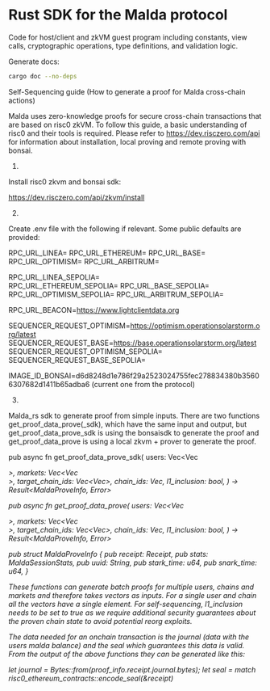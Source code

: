 # Rust SDK for the Malda protocol

Code for host/client and zkVM guest program including constants,
view calls, cryptographic operations, type definitions, and validation logic.

Generate docs:

```bash
cargo doc --no-deps
```


Self-Sequencing guide (How to generate a proof for Malda cross-chain actions)

Malda uses zero-knowledge proofs for secure cross-chain transactions that are based on risc0 zkVM. To follow this guide, a basic understanding of risc0 and their tools is required. Please refer to https://dev.risczero.com/api for information about installation, local proving and remote proving with bonsai.

1)
Install risc0 zkvm and bonsai sdk:

https://dev.risczero.com/api/zkvm/install

2)
Create .env file with the following if relevant. Some public defaults are provided:

RPC_URL_LINEA=
RPC_URL_ETHEREUM=
RPC_URL_BASE=
RPC_URL_OPTIMISM=
RPC_URL_ARBITRUM=


RPC_URL_LINEA_SEPOLIA=  
RPC_URL_ETHEREUM_SEPOLIA=
RPC_URL_BASE_SEPOLIA=
RPC_URL_OPTIMISM_SEPOLIA=
RPC_URL_ARBITRUM_SEPOLIA=

RPC_URL_BEACON=https://www.lightclientdata.org

SEQUENCER_REQUEST_OPTIMISM=https://optimism.operationsolarstorm.org/latest
SEQUENCER_REQUEST_BASE=https://base.operationsolarstorm.org/latest
SEQUENCER_REQUEST_OPTIMISM_SEPOLIA=
SEQUENCER_REQUEST_BASE_SEPOLIA=

IMAGE_ID_BONSAI=d6d8248d1e786f29a2523024755fec278834380b35606307682d1411b65adba6 (current one from the protocol)

3)
Malda_rs sdk to generate proof from simple inputs. There are two functions get_proof_data_prove(_sdk), which have the same input and output, but get_proof_data_prove_sdk is using the bonsaisdk to generate the proof and get_proof_data_prove is using a local zkvm + prover to generate the proof. 

pub async fn get_proof_data_prove_sdk(
    users: Vec<Vec<Address>>,
    markets: Vec<Vec<Address>>,
    target_chain_ids: Vec<Vec<u64>>,
    chain_ids: Vec<u64>,
    l1_inclusion: bool,
) -> Result<MaldaProveInfo, Error>

pub async fn get_proof_data_prove(
    users: Vec<Vec<Address>>,
    markets: Vec<Vec<Address>>,
    target_chain_ids: Vec<Vec<u64>>,
    chain_ids: Vec<u64>,
    l1_inclusion: bool,
) -> Result<MaldaProveInfo, Error>

pub struct MaldaProveInfo {
    pub receipt: Receipt,
    pub stats: MaldaSessionStats,
    pub uuid: String,
    pub stark_time: u64,
    pub snark_time: u64,
}

These functions can generate batch proofs for multiple users, chains and markets and therefore takes vectors as inputs. For a single user and chain all the vectors have a single element. For self-sequencing, l1_inclusion needs to be set to true as we require additional security guarantees about the proven chain state to avoid potential reorg exploits.

The data needed for an onchain transaction is the journal (data with the users malda balance) and the seal which guarantees this data is valid. From the output of the above functions they can be generated like this:

let journal = Bytes::from(proof_info.receipt.journal.bytes);
let seal = match risc0_ethereum_contracts::encode_seal(&receipt)

